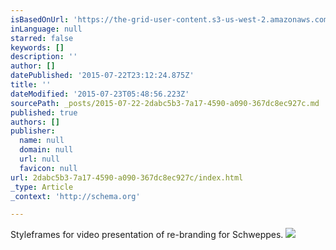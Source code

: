 ```yaml
---
isBasedOnUrl: 'https://the-grid-user-content.s3-us-west-2.amazonaws.com/61df5be1-eff8-439a-958c-07c7c375e534.jpg'
inLanguage: null
starred: false
keywords: []
description: ''
author: []
datePublished: '2015-07-22T23:12:24.875Z'
title: ''
dateModified: '2015-07-23T05:48:56.223Z'
sourcePath: _posts/2015-07-22-2dabc5b3-7a17-4590-a090-367dc8ec927c.md
published: true
authors: []
publisher:
  name: null
  domain: null
  url: null
  favicon: null
url: 2dabc5b3-7a17-4590-a090-367dc8ec927c/index.html
_type: Article
_context: 'http://schema.org'

---
```

Styleframes for video presentation of re-branding for Schweppes.
![](https://the-grid-user-content.s3-us-west-2.amazonaws.com/61df5be1-eff8-439a-958c-07c7c375e534.jpg)